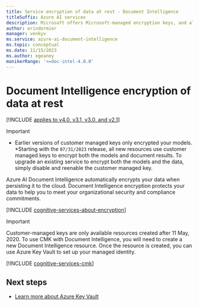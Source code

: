 ```yaml
---
title: Service encryption of data at rest - Document Intelligence 
titleSuffix: Azure AI services
description: Microsoft offers Microsoft-managed encryption keys, and also lets you manage your Azure AI services subscriptions with your own keys, called customer-managed keys (CMK). This article covers data encryption at rest for Document Intelligence, and how to enable and manage CMK.
author: erindormier
manager: venkyv
ms.service: azure-ai-document-intelligence
ms.topic: conceptual
ms.date: 11/15/2023
ms.author: egeaney
monikerRange: '<=doc-intel-4.0.0'
---
```



# Document Intelligence encryption of data at rest

[!INCLUDE [applies to v4.0, v3.1, v3.0, and v2.1](includes/applies-to-v40-v31-v30-v21.md)]

> [!IMPORTANT]
>
> * Earlier versions of customer managed keys only encrypted your models.
> *Starting with the  ```07/31/2023``` release, all new resources use customer managed keys to encrypt both the models and document results.
> To upgrade an existing service to encrypt both the models and the data, simply disable and reenable the customer managed key.

Azure AI Document Intelligence automatically encrypts your data when persisting it to the cloud. Document Intelligence encryption protects your data to help you to meet your organizational security and compliance commitments.

[!INCLUDE [cognitive-services-about-encryption](../../ai-services/includes/cognitive-services-about-encryption.md)]

> [!IMPORTANT]
> Customer-managed keys are only available resources created after 11 May, 2020. To use CMK with Document Intelligence, you will need to create a new Document Intelligence resource. Once the resource is created, you can use Azure Key Vault to set up your managed identity.

[!INCLUDE [cognitive-services-cmk](../../ai-services/includes/configure-customer-managed-keys.md)]

## Next steps

* [Learn more about Azure Key Vault](/azure/key-vault/general/overview)
